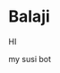 # Balaji
HI
<html>
<body>
<script type='text/javascript' id='susi-bot-script' data-userid='b10a5fa38c0e20eb68d7167c2c07169a' data-group='Knowledge' data-language='en' data-skill='balaji' src='https://susi.ai/susi-chatbot.js'></script>
<p>my susi bot</p>
</body>
</html>
